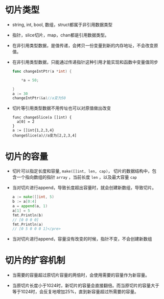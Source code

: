 # 切片类型

* string, int, bool, 数组，struct都属于非引用数据类型

* 指针，slice切片，map，chan都是引用数据类型。

* 在非引用类型数据，是值传递，会拷贝一份变量到新的内存地址，不会改变原值。

* 在非引用类型数据，只能通过传递指针这种引用才能实现和函数中变量值同步

  ```go
  func changeIntPtr(a *int) {
  
      *a = 50;
  
  }
  a := 30
  changeIntPtr(&a)//a变为50
  ```

* 切片等引用类型数据不用传址也可以对原值做出改变

  ```
  func changeSlice(a []int) {
  	a[0] = 2
  }
  a := []int{1,2,3,4}
  changeSlice(a)//a变为[2,2,3,4] 
  ```

  

# 切片的容量

* 切片可以指定长度和容量, `make([]int, len, cap)`， 切片的数据结构中，包含一个指向数组的指针 `array` ，当前长度 `len` ，以及最大容量 `cap` 

* 当对切片进行append，导致长度超出容量时，就会创建新数组，导致切片。

  ```go
  a := make([]int, 5)
  b := a[0:4]
  a = append(a, 1)
  a[1] = 5
  fmt.Println(b)
  // [0 0 0 0]
  fmt.Println(a)
  // [0 5 0 0 0 1]</pre>
  ```

* 当对切片进行append，容量没有改变的时候，指针不变，不会创建新数组

# 切片的扩容机制

* 当需要的容量超过原切片容量的两倍时，会使用需要的容量作为新容量。

* 当原切片长度小于1024时，新切片的容量会直接翻倍。而当原切片的容量大于等于1024时，会反复地增加25%，直到新容量超过所需要的容量。